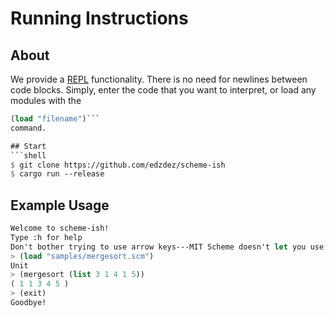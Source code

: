 # Running Instructions

## About
We provide a [REPL](https://en.wikipedia.org/wiki/Read%E2%80%93eval%E2%80%93print_loop) functionality.
There is no need for newlines between code blocks.
Simply, enter the code that you want to interpret, or load any modules with the 
```scheme
(load "filename")```
command.

## Start 
```shell
$ git clone https://github.com/edzdez/scheme-ish
$ cargo run --release
```

## Example Usage
```scheme
Welcome to scheme-ish!
Type :h for help
Don't bother trying to use arrow keys---MIT Scheme doesn't let you use them in the repl either
> (load "samples/mergesort.scm")
Unit
> (mergesort (list 3 1 4 1 5))
( 1 1 3 4 5 )
> (exit)
Goodbye!
```


